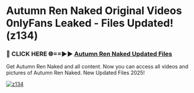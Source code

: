 # Autumn Ren Naked Original Videos 0nlyFans Leaked - Files Updated! (z134)

<h3>🔴 CLICK HERE 🌐==►► <a href="https://tinyurl.com/yckcrads" rel="nofollow">Autumn Ren Naked Updated Files</a></h3>

Get Autumn Ren Naked and all content. Now you can access all videos and pictures of Autumn Ren Naked. New Updated Files 2025!

[![z134](https://i.imgur.com/hpKpOFt.gif)](https://tinyurl.com/yckcrads)
